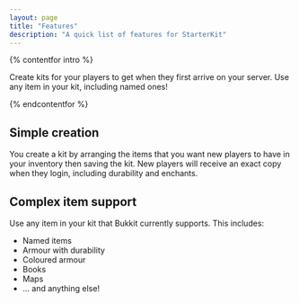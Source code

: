```yaml
---
layout: page
title: "Features"
description: "A quick list of features for StarterKit"
---
```

{% contentfor intro %}
<p class="lead">Create kits for your players to get when they first arrive on your server. Use any item in your kit, including named ones!</p>
{% endcontentfor %}

## Simple creation

You create a kit by arranging the items that you want new players to have in your inventory then saving the kit. New players will receive an exact copy when they login, including durability and enchants.

## Complex item support

Use any item in your kit that Bukkit currently supports. This includes:

* Named items
* Armour with durability
* Coloured armour
* Books
* Maps
* ... and anything else!